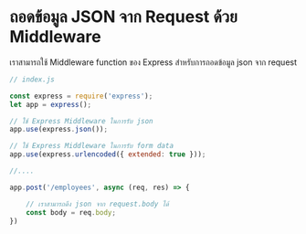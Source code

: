
# ถอดข้อมูล JSON จาก Request ด้วย Middleware

เราสามารถใช้ Middleware function ของ Express สำหรับการถอดข้อมูล json จาก request

```js
// index.js

const express = require('express');
let app = express();

// ใช้ Express Middleware ในการรับ json 
app.use(express.json());

// ใช้ Express Middleware ในการรับ form data
app.use(express.urlencoded({ extended: true }));

//....

app.post('/employees', async (req, res) => {

    // เราสามารถดึง json จาก request.body ได้
    const body = req.body;
})
```

